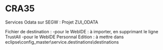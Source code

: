 # CRA35

Services Odata sur SEGW : Projet ZUI_ODATA

Fichier de destination : 
-pour le WebIDE : à importer, en supprimant le ligne TrustAll
-pour le WebIDE Personnal Edition : à mettre dans eclipse\config_master\service.destinations\destinations

